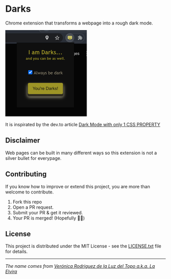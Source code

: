 # Darks

Chrome extension that transforms a webpage into a rough dark mode.

![](images/dark_menu.png)


It is inspirated by the dev.to article [Dark Mode with only 1 CSS PROPERTY](https://dev.to/dip15739/dark-mode-with-only-1-css-property-17fl)

## Disclaimer

Web pages can be built in many different ways so this extension is not a silver bullet for everypage.




## Contributing
If you know how to improve or extend this project, you are more than welcome to contribute.
1. Fork this repo
2. Open a PR request.
3. Submit your PR & get it reviewed.
4. Your PR is merged! (Hopefully 🤞🏼)


## License
This project is distributed under the MIT License - see the [LICENSE.txt](LICENSE.txt) file for details.


---
_The name comes from [Verónica Rodriguez de la Luz del Topo a.k.a. La Elvira](https://www.youtube.com/watch?v=nidyBSVfSZ0)_
